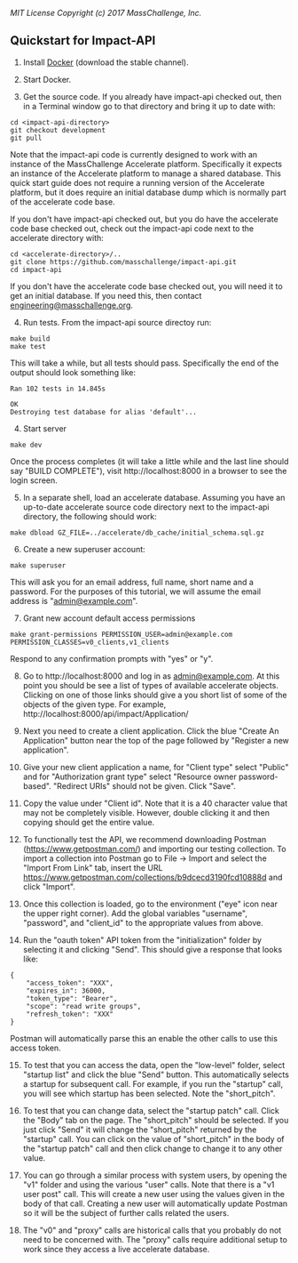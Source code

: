 _MIT License_
_Copyright (c) 2017 MassChallenge, Inc._

## Quickstart for Impact-API

1. Install [Docker](https://docs.docker.com/engine/installation/#supported-platforms)
(download the stable channel).

2. Start Docker.

3. Get the source code.  If you already have impact-api checked out,
then in a Terminal window go to that directory and bring it up to date
with:
```
cd <impact-api-directory>
git checkout development
git pull
```

Note that the impact-api code is currently designed to work with an
instance of the MassChallenge Accelerate platform.  Specifically it
expects an instance of the Accelerate platform to manage a shared
database.  This quick start guide does not require a running version
of the Accelerate platform, but it does require an initial database
dump which is normally part of the accelerate code base.

If you don't have impact-api checked out, but you do have the
accelerate code base checked out, check out the impact-api code
next to the accelerate directory with:
```
cd <accelerate-directory>/..
git clone https://github.com/masschallenge/impact-api.git
cd impact-api
```

If you don't have the accelerate code base checked out, you will
need it to get an initial database.  If you need this, then contact
engineering@masschallenge.org.

4. Run tests.  From the impact-api source directoy run:
```
make build
make test
```

This will take a while, but all tests should pass.  Specifically the
end of the output should look something like:

```
Ran 102 tests in 14.845s

OK
Destroying test database for alias 'default'...
```

4. Start server

```
make dev
```

Once the process completes (it will take a little while and the last
line should say "BUILD COMPLETE"), visit http://localhost:8000 in a
browser to see the login screen.

5. In a separate shell, load an accelerate database.  Assuming
you have an up-to-date accelerate source code directory next to
the impact-api directory, the following should work:

```
make dbload GZ_FILE=../accelerate/db_cache/initial_schema.sql.gz
```

6. Create a new superuser account:

```
make superuser
```

This will ask you for an email address, full name, short name and a
password.  For the purposes of this tutorial, we will assume the email
address is "admin@example.com".

7. Grant new account default access permissions

```
make grant-permissions PERMISSION_USER=admin@example.com PERMISSION_CLASSES=v0_clients,v1_clients
```

Respond to any confirmation prompts with "yes" or "y".

8. Go to http://localhost:8000 and log in as admin@example.com.  At
this point you should be see a list of types of available accelerate
objects.  Clicking on one of those links should give a you short list
of some of the objects of the given type.  For example,
http://localhost:8000/api/impact/Application/

9. Next you need to create a client application.  Click the blue
"Create An Application" button near the top of the page followed by
"Register a new application".

10. Give your new client application a name, for "Client type" select
"Public" and for "Authorization grant type" select "Resource owner
password-based".  "Redirect URIs" should not be given.  Click "Save".

11. Copy the value under "Client id".  Note that it is a 40 character
value that may not be completely visible.  However, double clicking it
and then copying should get the entire value.

12. To functionally test the API, we recommend downloading Postman
(https://www.getpostman.com/) and importing our testing collection.
To import a collection into Postman go to File -> Import and select
the "Import From Link" tab, insert the URL
https://www.getpostman.com/collections/b9dcecd3190fcd10888d and click
"Import".

13. Once this collection is loaded, go to the environment ("eye" icon
near the upper right corner).  Add the global variables "username",
"password", and "client_id" to the appropriate values from above.

14. Run the "oauth token" API token from the "initialization" folder
by selecting it and clicking "Send".  This should give a response that
looks like:

```
{
    "access_token": "XXX",
    "expires_in": 36000,
    "token_type": "Bearer",
    "scope": "read write groups",
    "refresh_token": "XXX"
}
```

Postman will automatically parse this an enable the other calls to use
this access token.

15. To test that you can access the data, open the "low-level" folder,
select "startup list" and click the blue "Send" button.  This
automatically selects a startup for subsequent call.  For example, if
you run the "startup" call, you will see which startup has been
selected.  Note the "short_pitch".

16. To test that you can change data, select the "startup patch" call.
Click the "Body" tab on the page.  The "short_pitch" should be
selected.  If you just click "Send" it will change the "short_pitch"
returned by the "startup" call.  You can click on the value of
"short_pitch" in the body of the "startup patch" call and then click
change to change it to any other value.

17. You can go through a similar process with system users, by
opening the "v1" folder and using the various "user" calls.  Note that
there is a "v1 user post" call.  This will create a new user using the
values given in the body of that call.  Creating a new user will
automatically update Postman so it will be the subject of further calls
related the users.

18. The "v0" and "proxy" calls are historical calls that you probably
do not need to be concerned with.  The "proxy" calls require
additional setup to work since they access a live accelerate database.
